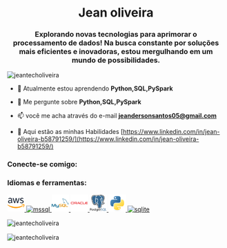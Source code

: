 <h1 align="center">Jean oliveira</h1>
<h3 align="center">Explorando novas tecnologias para aprimorar o processamento de dados! Na busca constante por soluções mais eficientes e inovadoras, estou mergulhando em um mundo de possibilidades.</h3>

<p align="left"> <img src="https://komarev.com/ghpvc/?username=jeantecholiveira&label=Profile%20views&color=0e75b6&style=flat" alt="jeantecholiveira" /> </p>

- 🌱 Atualmente estou aprendendo **Python,SQL,PySpark**

- 💬 Me pergunte sobre **Python,SQL,PySpark**

- 📫 você me acha através do e-mail **jeandersonsantos05@gmail.com**

- 📄 Aqui estão as minhas Habilidades [https://www.linkedin.com/in/jean-oliveira-b58791259/](https://www.linkedin.com/in/jean-oliveira-b58791259/)

<h3 align="left">Conecte-se comigo:</h3>
<p align="left">
</p>

<h3 align="left">Idiomas e ferramentas:</h3>
<p align="left"> <a href="https://aws.amazon.com" target="_blank" rel="noreferrer"> <img src="https://raw.githubusercontent.com/devicons/devicon/master/icons/amazonwebservices/amazonwebservices-original-wordmark.svg" alt="aws" width="40" height="40"/> </a> <a href="https://www.microsoft.com/en-us/sql-server" target="_blank" rel="noreferrer"> <img src="https://www.svgrepo.com/show/303229/microsoft-sql-server-logo.svg" alt="mssql" width="40" height="40"/> </a> <a href="https://www.mysql.com/" target="_blank" rel="noreferrer"> <img src="https://raw.githubusercontent.com/devicons/devicon/master/icons/mysql/mysql-original-wordmark.svg" alt="mysql" width="40" height="40"/> </a> <a href="https://www.oracle.com/" target="_blank" rel="noreferrer"> <img src="https://raw.githubusercontent.com/devicons/devicon/master/icons/oracle/oracle-original.svg" alt="oracle" width="40" height="40"/> </a> <a href="https://www.postgresql.org" target="_blank" rel="noreferrer"> <img src="https://raw.githubusercontent.com/devicons/devicon/master/icons/postgresql/postgresql-original-wordmark.svg" alt="postgresql" width="40" height="40"/> </a> <a href="https://www.python.org" target="_blank" rel="noreferrer"> <img src="https://raw.githubusercontent.com/devicons/devicon/master/icons/python/python-original.svg" alt="python" width="40" height="40"/> </a> <a href="https://www.sqlite.org/" target="_blank" rel="noreferrer"> <img src="https://www.vectorlogo.zone/logos/sqlite/sqlite-icon.svg" alt="sqlite" width="40" height="40"/> </a> </p>

<p><img align="center" src="https://github-readme-stats.vercel.app/api/top-langs?username=jeantecholiveira&show_icons=true&locale=en&layout=compact" alt="jeantecholiveira" /></p>

<p><img align="center" src="https://github-readme-streak-stats.herokuapp.com/?user=jeantecholiveira&" alt="jeantecholiveira" /></p>
